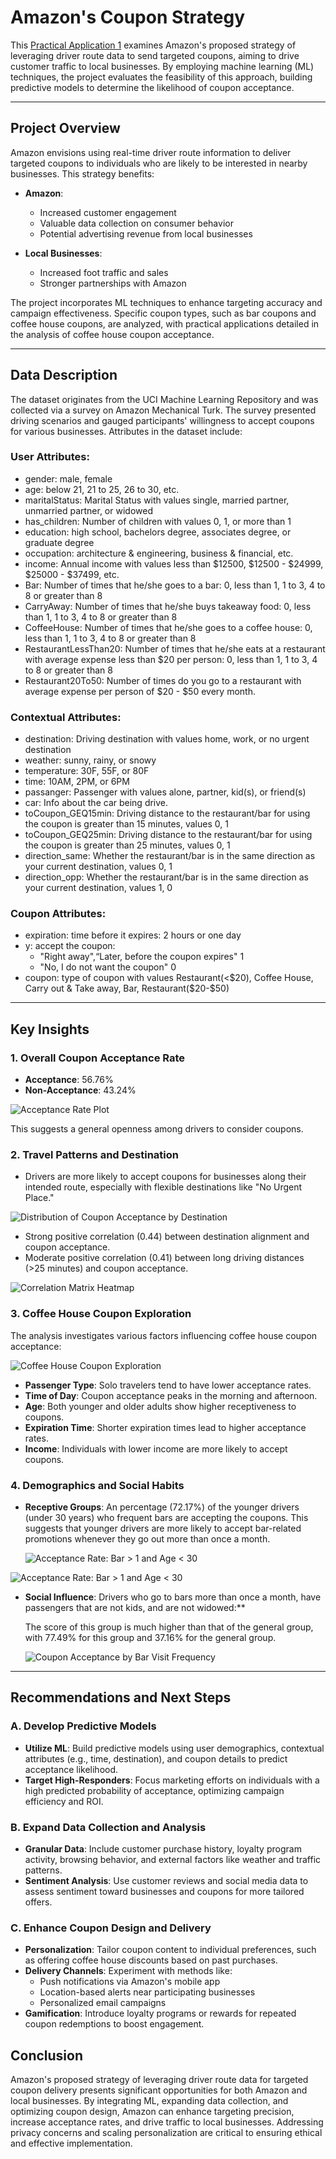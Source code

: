 # Amazon's Coupon Strategy

This [Practical Application 1](**Practical%20Application%201.ipynb**) examines Amazon's proposed strategy of leveraging driver route data to send targeted coupons, aiming to drive customer traffic to local businesses. By employing machine learning (ML) techniques, the project evaluates the feasibility of this approach, building predictive models to determine the likelihood of coupon acceptance.

---

## Project Overview

Amazon envisions using real-time driver route information to deliver targeted coupons to individuals who are likely to be interested in nearby businesses. This strategy benefits:

- **Amazon**:
  - Increased customer engagement
  - Valuable data collection on consumer behavior
  - Potential advertising revenue from local businesses

- **Local Businesses**:
  - Increased foot traffic and sales
  - Stronger partnerships with Amazon

The project incorporates ML techniques to enhance targeting accuracy and campaign effectiveness. Specific coupon types, such as bar coupons and coffee house coupons, are analyzed, with practical applications detailed in the analysis of coffee house coupon acceptance.

---

## Data Description

The dataset originates from the UCI Machine Learning Repository and was collected via a survey on Amazon Mechanical Turk. The survey presented driving scenarios and gauged participants' willingness to accept coupons for various businesses. Attributes in the dataset include:

### User Attributes:
  -  gender: male, female
  -  age: below 21, 21 to 25, 26 to 30, etc.
  -  maritalStatus: Marital Status with values single, married partner, unmarried partner, or widowed
  -  has_children: Number of children with values 0, 1, or more than 1
  -  education: high school, bachelors degree, associates degree, or graduate degree
  -  occupation: architecture & engineering, business & financial, etc.
  -  income: Annual income with values less than $12500, $12500 - $24999, $25000 - $37499, etc.
  -  Bar: Number of times that he/she goes to a bar: 0, less than 1, 1 to 3, 4 to 8 or greater than 8
  -  CarryAway: Number of times that he/she buys takeaway food: 0, less than 1, 1 to 3, 4 to 8 or greater
  than 8
  -  CoffeeHouse: Number of times that he/she goes to a coffee house: 0, less than 1, 1 to 3, 4 to 8 or
  greater than 8
  -  RestaurantLessThan20: Number of times that he/she eats at a restaurant with average expense less than $20 per
  person: 0, less than 1, 1 to 3, 4 to 8 or greater than 8
  - Restaurant20To50: Number of times do you go to a restaurant with average expense per person of $20 - $50 every month.


### Contextual Attributes:
  - destination: Driving destination with values home, work, or no urgent destination
  - weather: sunny, rainy, or snowy
  - temperature: 30F, 55F, or 80F
  - time: 10AM, 2PM, or 6PM
  - passanger: Passenger with values alone, partner, kid(s), or friend(s)
  - car: Info about the car being drive.
  - toCoupon_GEQ15min: Driving distance to the restaurant/bar for using the coupon is greater than 15 minutes, values 0, 1
  - toCoupon_GEQ25min: Driving distance to the restaurant/bar for using the coupon is greater than 25 minutes, values 0, 1
  - direction_same: Whether the restaurant/bar is in the same direction as your current destination, values 0, 1
  - direction_opp: Whether the restaurant/bar is in the same direction as your current destination, values 1, 0


### Coupon Attributes:
  - expiration: time before it expires: 2 hours or one day
  - y: accept the coupon:
    - "Right away",“Later, before the coupon expires" 1
    - "No, I do not want the coupon" 0
  - coupon: type of coupon with values Restaurant(<$20), Coffee House, Carry out & Take away, Bar, Restaurant($20-$50)

---

## Key Insights

### 1. **Overall Coupon Acceptance Rate**
- **Acceptance**: 56.76%
- **Non-Acceptance**: 43.24%

![Acceptance Rate Plot](images/coupon_acceptance_rate.png)

This suggests a general openness among drivers to consider coupons.

### 2. **Travel Patterns and Destination**
- Drivers are more likely to accept coupons for businesses along their intended route, especially with flexible destinations like "No Urgent Place."

![Distribution of Coupon Acceptance by Destination](images/destination.png)

- Strong positive correlation (0.44) between destination alignment and coupon acceptance.
- Moderate positive correlation (0.41) between long driving distances (>25 minutes) and coupon acceptance.

![Correlation Matrix Heatmap](images/correlation.png)


### 3. **Coffee House Coupon Exploration**

The analysis investigates various factors influencing coffee house coupon acceptance:

![Coffee House Coupon Exploration](images/coffee_house_coupon_exploration.png)

- **Passenger Type**: Solo travelers tend to have lower acceptance rates.
- **Time of Day**: Coupon acceptance peaks in the morning and afternoon.
- **Age**: Both younger and older adults show higher receptiveness to coupons.
- **Expiration Time**: Shorter expiration times lead to higher acceptance rates.
- **Income**: Individuals with lower income are more likely to accept coupons.

### 4. **Demographics and Social Habits**
- **Receptive Groups**: An percentage (72.17%) of the younger drivers (under 30 years) who frequent bars are accepting the coupons. This suggests that younger drivers are more likely to accept bar-related promotions whenever they go out more than once a month.

   ![Acceptance Rate: Bar > 1 and Age < 30](images/bar__1_and_age__30.png)

 ![Acceptance Rate: Bar > 1 and Age < 30](images/bar__1_and_age__30.png)
- **Social Influence**: Drivers who go to bars more than once a month, have passengers that are not kids, and are not widowed:**

   The score of this group is much higher than that of the general group, with 77.49% for this group and 37.16% for the general group.

   ![Coupon Acceptance by Bar Visit Frequency](images/bar__1_time_no_kids_not_widowed.png)

---

## Recommendations and Next Steps

### A. **Develop Predictive Models**
- **Utilize ML**: Build predictive models using user demographics, contextual attributes (e.g., time, destination), and coupon details to predict acceptance likelihood.
- **Target High-Responders**: Focus marketing efforts on individuals with a high predicted probability of acceptance, optimizing campaign efficiency and ROI.

### B. **Expand Data Collection and Analysis**
- **Granular Data**: Include customer purchase history, loyalty program activity, browsing behavior, and external factors like weather and traffic patterns.
- **Sentiment Analysis**: Use customer reviews and social media data to assess sentiment toward businesses and coupons for more tailored offers.

### C. **Enhance Coupon Design and Delivery**
- **Personalization**: Tailor coupon content to individual preferences, such as offering coffee house discounts based on past purchases.
- **Delivery Channels**: Experiment with methods like:
  - Push notifications via Amazon's mobile app
  - Location-based alerts near participating businesses
  - Personalized email campaigns
- **Gamification**: Introduce loyalty programs or rewards for repeated coupon redemptions to boost engagement.

## Conclusion

Amazon's proposed strategy of leveraging driver route data for targeted coupon delivery presents significant opportunities for both Amazon and local businesses. By integrating ML, expanding data collection, and optimizing coupon design, Amazon can enhance targeting precision, increase acceptance rates, and drive traffic to local businesses. Addressing privacy concerns and scaling personalization are critical to ensuring ethical and effective implementation.